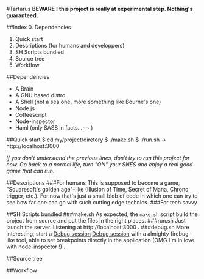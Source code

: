 #Tartarus
**BEWARE ! this project is really at experimental step.
Nothing's guaranteed.**

##Index
0. Dependencies
1. Quick start
2. Descriptions (for humans and developpers)
3. SH Scripts bundled
4. Source tree
5. Workflow

##Dependencies
* A Brain
* A GNU based distro
* A Shell (not a sea one, more something like Bourne's one)
* Node.js
* Coffeescript
* Node-inspector
* Haml (only SASS in facts…¬¬ )

##Quick start
    $ cd my/project/diretory
    $ ./make.sh
    $ ./run.sh
→ http://localhost:3000

*If you don't understand the previous lines, don't try to run this project for now. Go back to a normal life, turn "ON" your SNES and enjoy a real good game that can run.*

##Descriptions
###For humans
This is supposed to become a game, "Squaresoft's golden age"-like (Illusion of Time, Secret of Mana, Chrono trigger, etc.).
For now that's just a small blob of code in which one can try to see how far one can go with such cutting edge technics.
###For tech savvy


##SH Scripts bundled
###make.sh
As expected, the `make.sh` script build the project from source and put the files in the right places.
###run.sh
Just launch the server. Listening at http://localhost:3000 .
###debug.sh
More interesting, start a [Debug session] [Debug session] with a almighty firebug-like tool, able to set breakpoints directly in the application (OMG I'm in love with node-inspector !) .


##Source tree

##Workflow


  [Debug session]: http://localhost:8080/debug?port=5858 "http://localhost:8080/debug?port=5858"